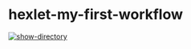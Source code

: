 # hexlet-my-first-workflow

[![show-directory](https://github.com/Soyer1310/hexlet-my-first-workflow/actions/workflows/say-hello.yml/badge.svg)](https://github.com/Soyer1310/hexlet-my-first-workflow/actions/workflows/say-hello.yml)